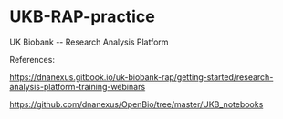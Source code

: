 # UKB-RAP-practice

UK Biobank -- Research Analysis Platform




References:

https://dnanexus.gitbook.io/uk-biobank-rap/getting-started/research-analysis-platform-training-webinars

https://github.com/dnanexus/OpenBio/tree/master/UKB_notebooks
